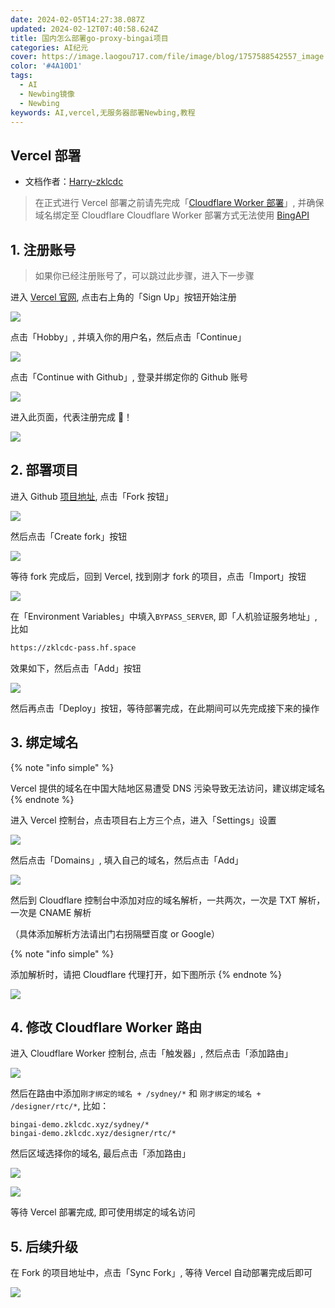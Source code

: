 ```yaml
---
date: 2024-02-05T14:27:38.087Z
updated: 2024-02-12T07:40:58.624Z
title: 国内怎么部署go-proxy-bingai项目
categories: AI纪元
cover: https://image.laogou717.com/file/image/blog/1757588542557_image.png
color: '#4A10D1'
tags:
  - AI
  - Newbing镜像
  - Newbing
keywords: AI,vercel,无服务器部署Newbing,教程
---
```


## Vercel 部署

 - 文档作者：[Harry-zklcdc](https://github.com/Harry-zklcdc/go-proxy-bingai)

> 
>
> 在正式进行 Vercel 部署之前请先完成「[Cloudflare Worker 部署](https://github.com/Harry-zklcdc/go-proxy-bingai/wiki/Cloudflare-Worker-%E9%83%A8%E7%BD%B2)」, 并确保域名绑定至 Cloudflare
> Cloudflare Worker 部署方式无法使用 [BingAPI](https://github.com/Harry-zklcdc/go-proxy-bingai/wiki/BingAPI)

## 1. 注册账号

> 
>
> 如果你已经注册账号了，可以跳过此步骤，进入下一步骤

进入 [Vercel 官网](https://vercel.com/), 点击右上角的「Sign Up」按钮开始注册

![](https://cdn.jsdelivr.net/gh/laogou717/IMG/LAOGOU/image-20240130133646673.png)

点击「Hobby」, 并填入你的用户名，然后点击「Continue」

![](https://cdn.jsdelivr.net/gh/laogou717/IMG/LAOGOU/image-20240130133933476.png)

点击「Continue with Github」, 登录并绑定你的 Github 账号

![](https://cdn.jsdelivr.net/gh/laogou717/IMG/LAOGOU/image-20240130134004519.png)

进入此页面，代表注册完成 🎉！

![](https://cdn.jsdelivr.net/gh/laogou717/IMG/LAOGOU/image-20240130134401223.png)



## 2. 部署项目

进入 Github [项目地址](https://github.com/Harry-zklcdc/go-proxy-bingai), 点击「Fork 按钮」

![](https://cdn.jsdelivr.net/gh/laogou717/IMG/LAOGOU/image-20240130135009512.png)

然后点击「Create fork」按钮

![](https://cdn.jsdelivr.net/gh/laogou717/IMG/LAOGOU/image-20240130135046269.png)

等待 fork 完成后，回到 Vercel, 找到刚才 fork 的项目，点击「Import」按钮

![](https://cdn.jsdelivr.net/gh/laogou717/IMG/LAOGOU/image-20240130135340560.png)

在「Environment Variables」中填入`BYPASS_SERVER`, 即「人机验证服务地址」, 比如

```bash
https://zklcdc-pass.hf.space
```

效果如下，然后点击「Add」按钮

![](https://cdn.jsdelivr.net/gh/laogou717/IMG/LAOGOU/image-20240130140046871.png)

然后再点击「Deploy」按钮，等待部署完成，在此期间可以先完成接下来的操作



## 3. 绑定域名

{% note "info simple" %}

Vercel 提供的域名在中国大陆地区易遭受 DNS 污染导致无法访问，建议绑定域名
{% endnote %}

进入 Vercel 控制台，点击项目右上方三个点，进入「Settings」设置

![](https://cdn.jsdelivr.net/gh/laogou717/IMG/LAOGOU/image-20240130141843620.png)

然后点击「Domains」, 填入自己的域名，然后点击「Add」

![](https://cdn.jsdelivr.net/gh/laogou717/IMG/LAOGOU/image-20240130142142471.png)

然后到 Cloudflare 控制台中添加对应的域名解析，一共两次，一次是 TXT 解析，一次是 CNAME 解析

（具体添加解析方法请出门右拐隔壁百度 or Google）

{% note "info simple" %}

添加解析时，请把 Cloudflare 代理打开，如下图所示
{% endnote %}

![](https://cdn.jsdelivr.net/gh/laogou717/IMG/LAOGOU/image-20240130143004623.png)



## 4. 修改 Cloudflare Worker 路由

进入 Cloudflare Worker 控制台, 点击「触发器」, 然后点击「添加路由」

![](https://cdn.jsdelivr.net/gh/laogou717/IMG@main/LAOGOU/%E4%BF%AE%E6%94%B9%E8%B7%AF%E7%94%B11.png)

然后在路由中添加`刚才绑定的域名 + /sydney/*` 和 `刚才绑定的域名 + /designer/rtc/*`, 比如：

```
bingai-demo.zklcdc.xyz/sydney/*
bingai-demo.zklcdc.xyz/designer/rtc/*
```



然后区域选择你的域名, 最后点击「添加路由」

![](https://cdn.jsdelivr.net/gh/laogou717/IMG@main/LAOGOU/%E4%BF%AE%E6%94%B9%E8%B7%AF%E7%94%B12.png)

![](https://cdn.jsdelivr.net/gh/laogou717/IMG@main/LAOGOU/%E4%BF%AE%E6%94%B9%E8%B7%AF%E7%94%B13.png)

等待 Vercel 部署完成, 即可使用绑定的域名访问



## 5. 后续升级

在 Fork 的项目地址中，点击「Sync Fork」, 等待 Vercel 自动部署完成后即可

![](https://cdn.jsdelivr.net/gh/laogou717/IMG/LAOGOU/image-20240130144302921.png)
